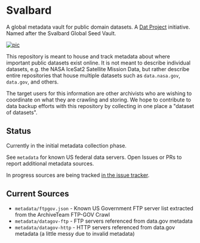 # Svalbard

A global metadata vault for public domain datasets. A [Dat Project](https://datproject.org) initiative. Named after the Svalbard Global Seed Vault.

[![pic](https://upload.wikimedia.org/wikipedia/commons/thumb/6/6b/Svalbard_seed_vault_IMG_8894.JPG/640px-Svalbard_seed_vault_IMG_8894.JPG)](https://en.wikipedia.org/wiki/Svalbard_Global_Seed_Vault)

This repository is meant to house and track metadata about where important public datasets exist online. It is not meant to describe individual datasets, e.g. the NASA IceSat2 Satellite Mission Data, but rather describe entire repositories that house multiple datasets such as `data.nasa.gov`, `data.gov`, and others.

The target users for this information are other archivists who are wishing to coordinate on what they are crawling and storing. We hope to contribute to data backup efforts with this repository by collecting in one place a "dataset of datasets".

## Status

Currently in the initial metadata collection phase.

See `metadata` for known US federal data servers. Open Issues or PRs to report additional metadata sources.

In progress sources are being tracked [in the issue tracker](https://github.com/datproject/svalbard/issues).

## Current Sources

- `metadata/ftpgov.json` - Known US Government FTP server list extracted from the ArchiveTeam FTP-GOV Crawl
- `metadata/datagov-ftp` - FTP servers referenced from data.gov metadata
- `metadata/datagov-http` - HTTP servers referenced from data.gov metadata (a little messy due to invalid metadata)

